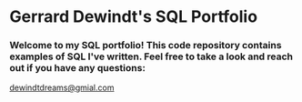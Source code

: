 # Gerrard Dewindt's SQL Portfolio

 ### Welcome to my SQL portfolio! This code repository contains examples of SQL I've written. Feel free to take a look and reach out if you have any questions: 
 dewindtdreams@gmial.com
